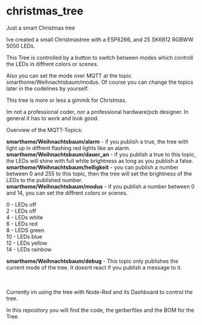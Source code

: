 # christmas_tree
Just a smart Christmas tree


Ive created a small Christmastree with a ESP8266, and 25 SK6812 RGBWW 5050 LEDs.

This Tree is controlled by a button to switch between modes which controll the LEDs in diffrent colors or scenes.

Also you can set the mode over MQTT at the topic smarthome/Weihnachtsbaum/modus. Of course you can change the topics later in the codelines by yourself.

This tree is more or less a gimmik for Christmas.

Im not a professional coder, nor a professional hardware/pcb designer. In general it has to work and look good.


Overview of the MQTT-Topics:

<b>smarthome/Weihnachtsbaum/alarm</b> - if you publish a true, the tree with light up in diffrent flashing red lights like an alarm.<br>
<b>smarthome/Weihnachtsbaum/dauer_an</b> - if you publish a true to this topic, the LEDs will shine with full white brightness as long as you publish a false.<br>
<b>smarthome/Weihnachtsbaum/helligkeit</b> - you can publish a number between 0 and 255 to this topic, then the tree will set the brightness of the LEDs to the published number.<br>
<b>smarthome/Weihnachtsbaum/modus</b> - if you publish a number between 0 and 14, you can set the diffrent colors or scenes.<br>

0 - LEDs off<br>
2 - LEDs off<br>
4 - LEDs white<br>
6 - LEDs red<br>
8 - LEDS green<br>
10 - LEDs blue<br>
12 - LEDs yellow<br>
14 - LEDs rainbow<br>

<b>smarthome/Weihnachtsbaum/debug</b> - This topic only publishes the current mode of the tree. It doesnt react if you publish a message to it.<br><br><br>


Currently im using the tree with Node-Red and its Dashboard to control the tree.


In this repository you will find the code, the gerberfiles and the BOM for the Tree.

